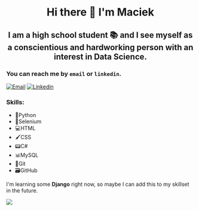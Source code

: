 <h1 align="center"> Hi there 👋 I'm Maciek</h1>

<h2 align="center"> I am a high school student 📚
and I see myself as a conscientious and hardworking person with an interest in Data Science. </h2>

### You can reach me by `email` or `linkedin`.
[![Email](https://img.shields.io/badge/%20-Email-black?color=14171A&labelColor=ef5350&logo=gmail&logoColor=ffffff)](mailto:maciejmalachowski1@gmail.com)
[![Linkedin](https://img.shields.io/badge/%20-Linkedin-black?color=14171A&labelColor=212121&logo=linkedin&logoColor=0e76a8)](https://www.linkedin.com/in/maciej-małachowski-749577228/)

### Skills:
 - 🐍Python
 - 📝Selenium
 - 💻HTML
 - 🖌CSS
 - 📟C#
 - 📊MySQL
 - 💾Git
 - 🗃GitHub

I'm learning some **Django** right now, so maybe I can add this to my skillset in the future.

![](https://komarev.com/ghpvc/?username=maciekmalachowski&style=flat&color=blue)
